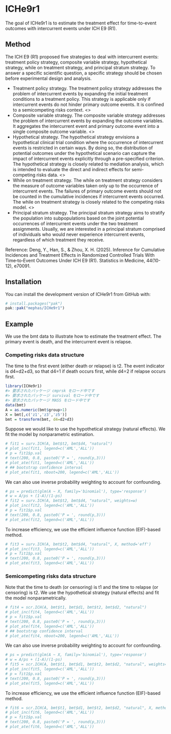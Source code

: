 
<!-- README.md is generated from README.Rmd. Please edit that file -->

# ICHe9r1

<!-- badges: start -->

<!-- badges: end -->

The goal of ICHe9r1 is to estimate the treatment effect for
time-to-event outcomes with intercurrent events under ICH E9 (R1).

## Method

The ICH E9 (R1) proposed five strategies to deal with intercurrent
events: treatment policy strategy, composite variable strategy,
hypothetical strategy, while on treatment strategy, and principal
stratum strategy. To answer a specific scientific question, a specific
strategy should be chosen before experimental design and analysis.

- Treatment policy strategy. The treatment policy strategy addresses the
  problem of intercurrent events by expanding the initial treatment
  conditions to a treatment policy. This strategy is applicable only if
  intercurrent events do not hinder primary outcome events. It is
  confined to a semicompeting risks context. \<\>
- Composite variable strategy. The composite variable strategy addresses
  the problem of intercurrent events by expanding the outcome variables.
  It aggregates the intercurrent event and primary outcome event into a
  single composite outcome variable. \<\>
- Hypothetical strategy. The hypothetical strategy envisions a
  hypothetical clinical trial condition where the occurrence of
  intercurrent events is restricted in certain ways. By doing so, the
  distribution of potential outcomes under the hypothetical scenario can
  capture the impact of intercurrent events explicitly through a
  pre-specified criterion. The hypothetical strategy is closely related
  to mediation analysis, which is intended to evaluate the direct and
  indirect effects for semi-competing risks data. \<\>
- While on treatment strategy. The while on treatment strategy considers
  the measure of outcome variables taken only up to the occurrence of
  intercurrent events. The failures of primary outcome events should not
  be counted in the cumulative incidences if intercurrent events
  occurred. The while on treatment strategy is closely related to the
  competing risks model. \<\>
- Principal stratum strategy. The principal stratum strategy aims to
  stratify the population into subpopulations based on the joint
  potential occurrences of intercurrent events under the two treatment
  assignments. Usually, we are interested in a principal stratum
  comprised of individuals who would never experience intercurrent
  events, regardless of which treatment they receive.

Reference: Deng, Y., Han, S., & Zhou, X. H. (2025). Inference for
Cumulative Incidences and Treatment Effects in Randomized Controlled
Trials With Time‐to‐Event Outcomes Under ICH E9 (R1). Statistics in
Medicine, 44(10-12), e70091.

## Installation

You can install the development version of ICHe9r1 from GitHub with:

``` r
# install.packages("pak")
pak::pak("mephas/ICHe9r1")
```

## Example

We use the bmt data to illustrate how to estimate the treatment effect.
The primary event is death, and the intercurrent event is relapse.

### Competing risks data structure

The time to the first event (either death or relapse) is t2. The event
indicator is d4=d2+d3, so that d4=1 if death occurs first, while d4=2 if
relapse occurs first.

``` r
library(ICHe9r1)
#> 要求されたパッケージ cmprsk をロード中です
#> 要求されたパッケージ survival をロード中です
#> 要求されたパッケージ MASS をロード中です
data(bmt)
A = as.numeric(bmt$group>1)
X = bmt[,c('z1','z3','z5')]
bmt = transform(bmt, d4=d2+d3)
```

Suppose we would like to use the hypothetical strategy (natural
effects). We fit the model by nonparametric estimation.

``` r
# fit1 = surv.ICH(A, bmt$t2, bmt$d4, "natural")
# plot_inc(fit1, legend=c('AML','ALL'))
# p = fit1$p.val
# text(200, 0.8, paste0('P = ', round(p,3)))
# plot_ate(fit1, legend=c('AML','ALL'))
# ## bootstrap confidence interval
# plot_ate(fit1, nboot=200, legend=c('AML','ALL'))
```

We can also use inverse probability weighting to account for
confounding.

``` r
# ps = predict(glm(A ~ X, family='binomial'), type='response')
# w = A/ps + (1-A)/(1-ps)
# fit2 = surv.ICH(A, bmt$t2, bmt$d4, "natural", weights=w)
# plot_inc(fit2, legend=c('AML','ALL'))
# p = fit1$p.val
# text(200, 0.8, paste0('P = ', round(p,3)))
# plot_ate(fit2, legend=c('AML','ALL'))
```

To increase efficiency, we use the efficient influence function
(EIF)-based method.

``` r
# fit3 = surv.ICH(A, bmt$t2, bmt$d4, "natural", X, method='eff')
# plot_inc(fit3, legend=c('AML','ALL'))
# p = fit1$p.val
# text(200, 0.8, paste0('P = ', round(p,3)))
# plot_ate(fit3, legend=c('AML','ALL'))
```

### Semicompeting risks data structure

Note that the time to death (or censoring) is t1 and the time to relapse
(or censoring) is t2. We use the hypothetical strategy (natural effects)
and fit the model nonparametrically.

``` r
# fit4 = scr.ICH(A, bmt$t1, bmt$d1, bmt$t2, bmt$d2, "natural")
# plot_inc(fit4, legend=c('AML','ALL'))
# p = fit1$p.val
# text(200, 0.8, paste0('P = ', round(p,3)))
# plot_ate(fit4, legend=c('AML','ALL'))
# ## bootstrap confidence interval
# plot_ate(fit4, nboot=200, legend=c('AML','ALL'))
```

We can also use inverse probability weighting to account for
confounding.

``` r
# ps = predict(glm(A ~ X, family='binomial'), type='response')
# w = A/ps + (1-A)/(1-ps)
# fit5 = scr.ICH(A, bmt$t1, bmt$d1, bmt$t2, bmt$d2, "natural", weights=w)
# plot_inc(fit5, legend=c('AML','ALL'))
# p = fit1$p.val
# text(200, 0.8, paste0('P = ', round(p,3)))
# plot_ate(fit5, legend=c('AML','ALL'))
```

To increase efficiency, we use the efficient influence function
(EIF)-based method.

``` r
# fit6 = scr.ICH(A, bmt$t1, bmt$d1, bmt$t2, bmt$d2, "natural", X, method='eff')
# plot_inc(fit6, legend=c('AML','ALL'))
# p = fit1$p.val
# text(200, 0.8, paste0('P = ', round(p,3)))
# plot_ate(fit6, legend=c('AML','ALL'))
```
